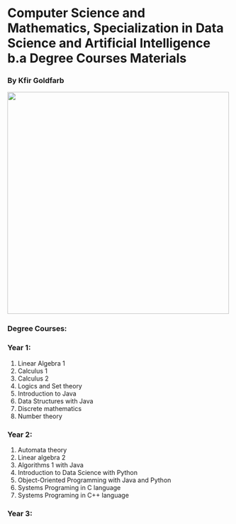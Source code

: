 # Computer Science and Mathematics, Specialization in Data Science and Artificial Intelligence b.a Degree Courses Materials
### By Kfir Goldfarb
<a href="https://www.ariel.ac.il/wp/">
<img src="https://github.com/kggold4/computer-science-b.a-materials/blob/main/images/Ariel_U_logo2.jpg" height="auto" width="500px" align="center">
</a>
<br>

### Degree Courses:

### Year 1:
1. Linear Algebra 1
2. Calculus 1
3. Calculus 2
4. Logics and Set theory
5. Introduction to Java
6. Data Structures with Java
7. Discrete mathematics
8. Number theory
### Year 2:
1. Automata theory
2. Linear algebra 2
3. Algorithms 1 with Java
4. Introduction to Data Science with Python
5. Object-Oriented Programming with Java and Python
6. Systems Programing in C language
7. Systems Programing in C++ language
### Year 3:
